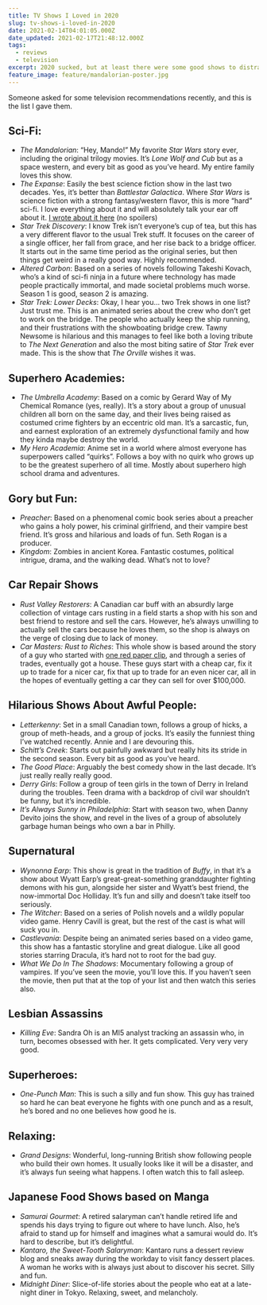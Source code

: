 ```yaml
---
title: TV Shows I Loved in 2020
slug: tv-shows-i-loved-in-2020
date: 2021-02-14T04:01:05.000Z
date_updated: 2021-02-17T21:48:12.000Z
tags:
  - reviews
  - television
excerpt: 2020 sucked, but at least there were some good shows to distract us, from the Mandalorian, to Letterkenny, to What We Do In The Shadows
feature_image: feature/mandalorian-poster.jpg
---
```


Someone asked for some television recommendations recently, and this is the list I gave them.

## Sci-Fi:

- _The Mandalorian_: “Hey, Mando!” My favorite _Star Wars_ story ever, including the original trilogy movies. It’s _Lone Wolf and Cub_ but as a space western, and every bit as good as you’ve heard. My entire family loves this show.
- _The Expanse_: Easily the best science fiction show in the last two decades. Yes, it’s better than _Battlestar Galactica_. Where _Star Wars_ is science fiction with a strong fantasy/western flavor, this is more “hard” sci-fi. I love everything about it and will absolutely talk your ear off about it. [I wrote about it here](/books/2018/books-i-love-the-expanse-series/) (no spoilers)
- _Star Trek Discovery_: I know Trek isn’t everyone’s cup of tea, but this has a very different flavor to the usual Trek stuff. It focuses on the career of a single officer, her fall from grace, and her rise back to a bridge officer. It starts out in the same time period as the original series, but then things get weird in a really good way. Highly recommended.
- _Altered Carbon_: Based on a series of novels following Takeshi Kovach, who’s a kind of sci-fi ninja in a future where technology has made people practically immortal, and made societal problems much worse. Season 1 is good, season 2 is amazing.
- _Star Trek: Lower Decks_: Okay, I hear you… two Trek shows in one list? Just trust me. This is an animated series about the crew who don’t get to work on the bridge. The people who actually keep the ship running, and their frustrations with the showboating bridge crew. Tawny Newsome is hilarious and this manages to feel like both a loving tribute to _The Next Generation_ and also the most biting satire of _Star Trek_ ever made. This is the show that _The Orville_ wishes it was.

## Superhero Academies:

- _The Umbrella Academy_: Based on a comic by Gerard Way of My Chemical Romance (yes, really). It’s a story about a group of unusual children all born on the same day, and their lives being raised as costumed crime fighters by an eccentric old man. It’s a sarcastic, fun, and earnest exploration of an extremely dysfunctional family and how they kinda maybe destroy the world.
- _My Hero Academia_: Anime set in a world where almost everyone has superpowers called “quirks”. Follows a boy with no quirk who grows up to be the greatest superhero of all time. Mostly about superhero high school drama and adventures.

## Gory but Fun:

- _Preacher_: Based on a phenomenal comic book series about a preacher who gains a holy power, his criminal girlfriend, and their vampire best friend. It’s gross and hilarious and loads of fun. Seth Rogan is a producer.
- _Kingdom_: Zombies in ancient Korea. Fantastic costumes, political intrigue, drama, and the walking dead. What’s not to love?

## Car Repair Shows

- _Rust Valley Restorers_: A Canadian car buff with an absurdly large collection of vintage cars rusting in a field starts a shop with his son and best friend to restore and sell the cars. However, he’s always unwilling to actually sell the cars because he loves them, so the shop is always on the verge of closing due to lack of money.
- _Car Masters: Rust to Riches_: This whole show is based around the story of a guy who started with [one red paper clip](https://en.wikipedia.org/wiki/One_red_paperclip), and through a series of trades, eventually got a house. These guys start with a cheap car, fix it up to trade for a nicer car, fix that up to trade for an even nicer car, all in the hopes of eventually getting a car they can sell for over $100,000.

## Hilarious Shows About Awful People:

- _Letterkenny_: Set in a small Canadian town, follows a group of hicks, a group of meth-heads, and a group of jocks. It’s easily the funniest thing I’ve watched recently. Annie and I are devouring this.
- _Schitt’s Creek_: Starts out painfully awkward but really hits its stride in the second season. Every bit as good as you’ve heard.
- _The Good Place_: Arguably the best comedy show in the last decade. It’s just really really really good.
- _Derry Girls_: Follow a group of teen girls in the town of Derry in Ireland during the troubles. Teen drama with a backdrop of civil war shouldn’t be funny, but it’s incredible.
- _It’s Always Sunny in Philadelphia_: Start with season two, when Danny Devito joins the show, and revel in the lives of a group of absolutely garbage human beings who own a bar in Philly.

## Supernatural

- _Wynonna Earp_: This show is great in the tradition of _Buffy_, in that it’s a show about Wyatt Earp’s great-great-something granddaughter fighting demons with his gun, alongside her sister and Wyatt’s best friend, the now-immortal Doc Holliday. It’s fun and silly and doesn’t take itself too seriously.
- _The Witcher_: Based on a series of Polish novels and a wildly popular video game. Henry Cavill is great, but the rest of the cast is what will suck you in.
- _Castlevania_: Despite being an animated series based on a video game, this show has a fantastic storyline and great dialogue. Like all good stories starring Dracula, it’s hard not to root for the bad guy.
- _What We Do In The Shadows_: Mocumentary following a group of vampires. If you’ve seen the movie, you’ll love this. If you haven’t seen the movie, then put that at the top of your list and then watch this series also.

## Lesbian Assassins

- _Killing Eve_: Sandra Oh is an MI5 analyst tracking an assassin who, in turn, becomes obsessed with her. It gets complicated. Very very very good.

## Superheroes:

- _One-Punch Man_: This is such a silly and fun show. This guy has trained so hard he can beat everyone he fights with one punch and as a result, he’s bored and no one believes how good he is.

## Relaxing:

- _Grand Designs_: Wonderful, long-running British show following people who build their own homes. It usually looks like it will be a disaster, and it’s always fun seeing what happens. I often watch this to fall asleep.

## Japanese Food Shows based on Manga

- _Samurai Gourmet_: A retired salaryman can’t handle retired life and spends his days trying to figure out where to have lunch. Also, he’s afraid to stand up for himself and imagines what a samurai would do. It’s hard to describe, but it’s delightful.
- _Kantaro, the Sweet-Tooth Salaryman_: Kantaro runs a dessert review blog and sneaks away during the workday to visit fancy dessert places. A woman he works with is always just about to discover his secret. Silly and fun.
- _Midnight Diner_: Slice-of-life stories about the people who eat at a late-night diner in Tokyo. Relaxing, sweet, and melancholy.
